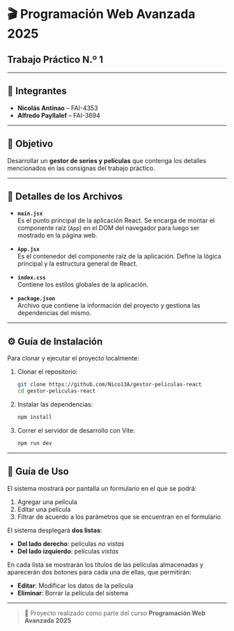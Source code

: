 # 🎬 Programación Web Avanzada 2025  
## Trabajo Práctico N.º 1

---

## 👥 Integrantes

- **Nicolás Antinao** – FAI-4353  
- **Alfredo Payllalef** – FAI-3694

---

## 🎯 Objetivo

Desarrollar un **gestor de series y películas** que contenga los detalles mencionados en las consignas del trabajo práctico.

---

## 📁 Detalles de los Archivos

- **`main.jsx`**  
  Es el punto principal de la aplicación React. Se encarga de montar el componente raíz (`App`) en el DOM del navegador para luego ser mostrado en la página web.

- **`App.jsx`**  
  Es el contenedor del componente raíz de la aplicación. Define la lógica principal y la estructura general de React.

- **`index.css`**  
  Contiene los estilos globales de la aplicación.

- **`package.json`**  
  Archivo que contiene la información del proyecto y gestiona las dependencias del mismo.

---

## ⚙️ Guía de Instalación

Para clonar y ejecutar el proyecto localmente:

1. Clonar el repositorio:
    ```bash
    git clone https://github.com/Nico13A/gestor-peliculas-react
    cd gestor-peliculas-react
    ```

2. Instalar las dependencias:
    ```bash
    npm install
    ```

3. Correr el servidor de desarrollo con Vite:
    ```bash
    npm run dev
    ```

---

## 🧾 Guía de Uso

El sistema mostrará por pantalla un formulario en el que se podrá:  
1. Agregar una película  
2. Editar una película  
3. Filtrar de acuerdo a los parámetros que se encuentran en el formulario

El sistema desplegará **dos listas**:

- **Del lado derecho**: películas *no vistas*  
- **Del lado izquierdo**: películas *vistas*

En cada lista se mostrarán los títulos de las películas almacenadas y aparecerán dos botones para cada una de ellas, que permitirán:

- **Editar**: Modificar los datos de la película  
- **Eliminar**: Borrar la película del sistema

---

> 🧠 Proyecto realizado como parte del curso **Programación Web Avanzada 2025**